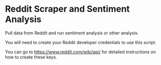 # Reddit Scraper and Sentiment Analysis

Pull data from Reddit and run sentiment analysis or other analysis. 


You will need to create your Reddit developer credentials to use this script. 

You can go to https://www.reddit.com/wiki/api/ for detailed instructions on how to create these keys. 
